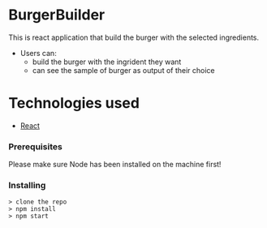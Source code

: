 
# BurgerBuilder
This is react application that build the burger with the selected ingredients.

* Users can: 
  - build the burger with the ingrident they want 
  - can see the sample of burger as output of their choice
  
  
 
  

# Technologies used

 * [React](https://reactjs.org/docs/create-a-new-react-app.html)


### Prerequisites

Please make sure Node has been installed on the machine first!

### Installing
```
> clone the repo 
> npm install
> npm start

```
